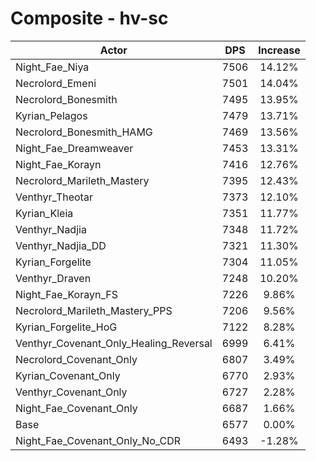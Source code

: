# Composite - hv-sc
| Actor | DPS | Increase |
|---|:---:|:---:|
|Night_Fae_Niya|7506|14.12%|
|Necrolord_Emeni|7501|14.04%|
|Necrolord_Bonesmith|7495|13.95%|
|Kyrian_Pelagos|7479|13.71%|
|Necrolord_Bonesmith_HAMG|7469|13.56%|
|Night_Fae_Dreamweaver|7453|13.31%|
|Night_Fae_Korayn|7416|12.76%|
|Necrolord_Marileth_Mastery|7395|12.43%|
|Venthyr_Theotar|7373|12.10%|
|Kyrian_Kleia|7351|11.77%|
|Venthyr_Nadjia|7348|11.72%|
|Venthyr_Nadjia_DD|7321|11.30%|
|Kyrian_Forgelite|7304|11.05%|
|Venthyr_Draven|7248|10.20%|
|Night_Fae_Korayn_FS|7226|9.86%|
|Necrolord_Marileth_Mastery_PPS|7206|9.56%|
|Kyrian_Forgelite_HoG|7122|8.28%|
|Venthyr_Covenant_Only_Healing_Reversal|6999|6.41%|
|Necrolord_Covenant_Only|6807|3.49%|
|Kyrian_Covenant_Only|6770|2.93%|
|Venthyr_Covenant_Only|6727|2.28%|
|Night_Fae_Covenant_Only|6687|1.66%|
|Base|6577|0.00%|
|Night_Fae_Covenant_Only_No_CDR|6493|-1.28%|
